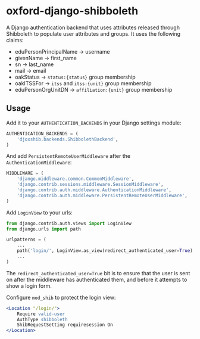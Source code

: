 # oxford-django-shibboleth

A Django authentication backend that uses attributes released through Shibboleth to populate user attributes and groups. It uses the following claims:

* eduPersonPrincipalName → username
* givenName → first_name
* sn → last_name
* mail → email
* oakStatus → `status:{status}` group membership
* oakITSSFor → `itss` and `itss:{unit}` group membership
* eduPersonOrgUnitDN → `affiliation:{unit}` group membership


## Usage

Add it to your `AUTHENTICATION_BACKENDS` in your Django settings module:

```python
AUTHENTICATION_BACKENDS = (
    'djoxshib.backends.ShibbolethBackend',
)
```

And add `PersistentRemoteUserMiddleware` after the `AuthenticationMiddleware`:

```python
MIDDLEWARE = (
    'django.middleware.common.CommonMiddleware',
    'django.contrib.sessions.middleware.SessionMiddleware',
    'django.contrib.auth.middleware.AuthenticationMiddleware',
    'django.contrib.auth.middleware.PersistentRemoteUserMiddleware',
)
```

Add ``LoginView`` to your urls:

```python
from django.contrib.auth.views import LoginView
from django.urls import path

urlpatterns = (
    ...
    path('login/', LoginView.as_view(redirect_authenticated_user=True), name='login'),
    ...
)
```

The `redirect_authenticated_user=True` bit is to ensure that the user is sent
on after the middleware has authenticated them, and before it attempts to show
a login form.

Configure `mod_shib` to protect the login view:

```apache
<Location "/login/">
    Require valid-user
    AuthType shibboleth
    ShibRequestSetting requiresession On
</Location>
```

